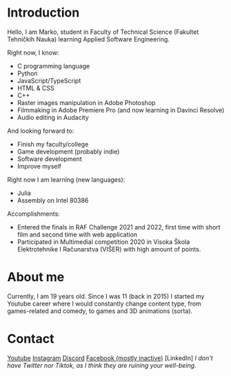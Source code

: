 # Introduction

Hello, I am Marko, student in Faculty of Technical Science (Fakultet Tehničkih Nauka) learning Applied Software Engineering.

Right now, I know:
- C programming language
- Python
- JavaScript/TypeScript
- HTML & CSS
- C++
- Raster images manipulation in Adobe Photoshop
- Filmmaking in Adobe Premiere Pro (and now learning in Davinci Resolve)
- Audio editing in Audacity

And looking forward to:
- Finish my faculty/college
- Game development (probably indie)
- Software development
- Improve myself


Right now I am learning (new languages):
- Julia
- Assembly on Intel 80386

Accomplishments:
- Entered the finals in RAF Challenge 2021 and 2022, first time with short film and second time with web application
- Participated in Multimedial competition 2020 in Visoka Škola Elektrotehnike I Računarstva (VIŠER) with high amount of points.

# About me

Currently, I am 19 years old. Since I was 11 (back in 2015) I started my Youtube career where I would constantly change content type, from games-related and comedy, to games and 3D animations (sorta).


# Contact

[Youtube](https://www.youtube.com/channel/UCrE7B9K1aSsJ8twgCfgx4Tg)
[Instagram](https://www.instagram.com/heroesofbalkan)
[Discord](@HeroesOfBalkan#3848)
[Facebook (mostly inactive)]()
[LinkedIn]
_I don't have Twitter nor Tiktok, as I think they are ruining your well-being._
